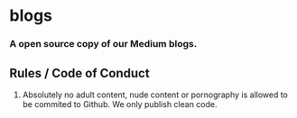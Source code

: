 # blogs

### A open source copy of our Medium blogs.

## Rules / Code of Conduct

1. Absolutely no adult content, nude content or pornography is allowed to be commited to Github. We only publish clean code.
